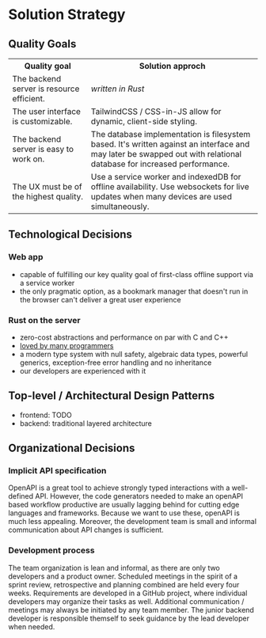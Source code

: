 # Solution Strategy

## Quality Goals

<table>
  <tr>
    <th>Quality goal</th>
    <th>Solution approch</th>
  </tr>
  <tr>
    <td>The backend server is resource efficient.</td>
    <td>
      <i>written in Rust</i>
    </td>
  </tr>
  <tr>
    <td>The user interface is customizable.</td>
    <td>
      TailwindCSS / CSS-in-JS allow for dynamic, client-side styling.
    </td>
  </tr>
  <tr>
    <td>The backend server is easy to work on.</td>
    <td>
      The database implementation is filesystem based.
      It's written against an interface and may later be swapped out with relational database for increased performance.
    </td>
  </tr>
  <tr>
    <td>The UX must be of the highest quality.</td>
    <td>
      Use a service worker and indexedDB for offline availability.
      Use websockets for live updates when many devices are used simultaneously.
    </td>
  </tr>
</table>

## Technological Decisions

### Web app

- capable of fulfilling our key quality goal of first-class offline support via a service worker
- the only pragmatic option, as a bookmark manager that doesn't run in the browser can't deliver a great user experience

### Rust on the server

- zero-cost abstractions and performance on par with C and C++
- [loved by many programmers](https://survey.stackoverflow.co/2022/#section-most-loved-dreaded-and-wanted-programming-scripting-and-markup-languages)
- a modern type system with null safety, algebraic data types, powerful generics, exception-free error handling and no inheritance
- our developers are experienced with it

## Top-level / Architectural Design Patterns

- frontend: TODO
- backend: traditional layered architecture

## Organizational Decisions

### Implicit API specification

OpenAPI is a great tool to achieve strongly typed interactions with a well-defined API.
However, the code generators needed to make an openAPI based workflow productive are usually lagging behind for cutting edge languages and frameworks.
Because we want to use these, openAPI is much less appealing.
Moreover, the development team is small and informal communication about API changes is sufficient.

### Development process

The team organization is lean and informal, as there are only two developers and a product owner.
Scheduled meetings in the spirit of a sprint review, retrospective and planning combined are held every four weeks.
Requirements are developed in a GitHub project, where individual developers may organize their tasks as well.
Additional communication / meetings may always be initiated by any team member.
The junior backend developer is responsible themself to seek guidance by the lead developer when needed.
